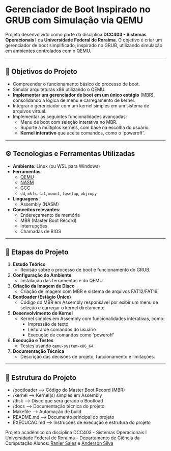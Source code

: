 # Gerenciador de Boot Inspirado no GRUB com Simulação via QEMU

Projeto desenvolvido como parte da disciplina **DCC403 - Sistemas Operacionais I** da **Universidade Federal de Roraima**. O objetivo é criar um gerenciador de boot simplificado, inspirado no GRUB, utilizando simulação em ambientes controlados com o QEMU.

---

## 🎯 Objetivos do Projeto

- Compreender o funcionamento básico do processo de boot.
- Simular arquiteturas x86 utilizando o QEMU.
- **Implementar um gerenciador de boot em um único estágio** (MBR), consolidando a lógica de menu e carregamento de kernel.
- Integrar o gerenciador com um kernel simples em um sistema de arquivos virtual.
- Implementar as seguintes funcionalidades avançadas:
  - Menu de boot com seleção interativa no MBR.
  - Suporte a múltiplos kernels, com base na escolha do usuário.
  - **Kernel interativo** que aceita comandos, como o 'poweroff'.

---

## ⚙️ Tecnologias e Ferramentas Utilizadas

- **Ambiente**: Linux (ou WSL para Windows)
- **Ferramentas**:
  - [QEMU](https://www.qemu.org/)
  - [NASM](https://www.nasm.us/)
  - GCC
  - `dd`, `mkfs.fat`, `mount`, `losetup`, `objcopy`
- **Linguagens**:
  - Assembly (NASM)
- **Conceitos relevantes**:
  - Endereçamento de memória
  - MBR (Master Boot Record)
  - Interrupções
  - Chamadas de BIOS

---

## 🧱 Etapas do Projeto

1. **Estudo Teórico**
   - Revisão sobre o processo de boot e funcionamento do GRUB.
2. **Configuração do Ambiente**
   - Instalação das ferramentas e do QEMU.
3. **Criação da Imagem de Disco**
   - Criação de imagem com MBR e sistema de arquivos FAT12/FAT16.
4. **Bootloader (Estágio Único)**
   - Código do MBR em Assembly responsável por exibir um menu de seleção e carregar o kernel diretamente.
5. **Desenvolvimento do Kernel**
   - Kernel simples em Assembly com funcionalidades interativas, como:
     - Impressão de texto
     - Leitura de comandos do usuário
     - Execução de comandos como 'poweroff'
6. **Execução e Testes**
   - Testes usando `qemu-system-x86_64`.
7. **Documentação Técnica**
   - Descrição das decisões de projeto, funcionamento e limitações.

---

## 📂 Estrutura do Projeto

- /bootloader         --> Código do Master Boot Record (MBR)
- /kernel             --> Kernel(s) simples em Assembly
- /disk               --> Disco que será gerado o Bootload
- /docs               --> Documentação técnica do projeto
- Makefile            --> Automação de build
- README.md           --> Documento principal do projeto
- EXECUCAO.md         --> Instruções de execução e estrutura do projeto


Projeto acadêmico da disciplina DCC403 - Sistemas Operacionais I
Universidade Federal de Roraima – Departamento de Ciência da Computação
Alunos: [Ranier Sales](https://github.com/RanierSales) e [Anderson Silva](https://github.com/AnderssonSilvaP)

